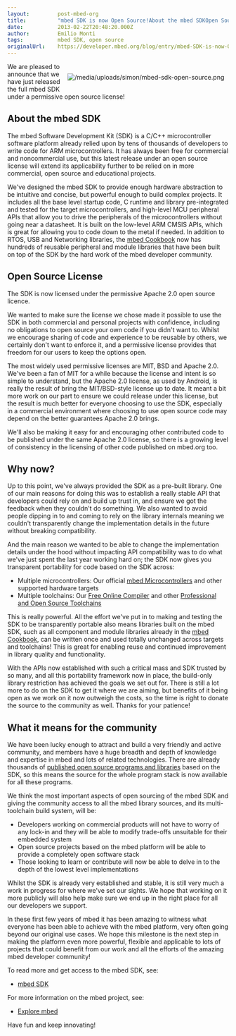```yaml
---
layout:         post-mbed-org
title:          "mbed SDK is now Open Source!About the mbed SDKOpen Source LicenseWhy now?What it means for the community"
date:           2013-02-22T20:48:20.000Z
author:         Emilio Monti
tags:           mbed SDK, open source
originalUrl:    https://developer.mbed.org/blog/entry/mbed-SDK-is-now-Open-Source/
---
```


<div style="padding: 10px; float:right">
  <p>
    <img src=
    "https://developer.mbed.org/media/uploads/simon/mbed-sdk-open-source.png"
    alt="/media/uploads/simon/mbed-sdk-open-source.png" title=
    "/media/uploads/simon/mbed-sdk-open-source.png">
  </p>
</div>
<p>
  We are pleased to announce that we have just released the full
  mbed SDK under a permissive open source license!
</p>
<h2>
  About the mbed SDK
</h2>
<p>
  The mbed Software Development Kit (SDK) is a C/C++
  microcontroller software platform already relied upon by tens of
  thousands of developers to write code for ARM microcontrollers.
  It has always been free for commercial and noncommercial use, but
  this latest release under an open source license will extend its
  applicability further to be relied on in more commercial, open
  source and educational projects.
</p>
<p>
  We've designed the mbed SDK to provide enough hardware
  abstraction to be intuitive and concise, but powerful enough to
  build complex projects. It includes all the base level startup
  code, C runtime and library pre-integrated and tested for the
  target microcontrollers, and high-level MCU peripheral APIs that
  allow you to drive the peripherals of the microcontrollers
  without going near a datasheet. It is built on the low-level ARM
  CMSIS APIs, which is great for allowing you to code down to the
  metal if needed. In addition to RTOS, USB and Networking
  libraries, the <a href="http://mbed.org/cookbook">mbed
  Cookbook</a> now has hundreds of reusable peripheral and module
  libraries that have been built on top of the SDK by the hard work
  of the mbed developer community.
</p>
<h2>
  Open Source License
</h2>
<p>
  The SDK is now licensed under the permissive Apache 2.0 open
  source licence.
</p>
<p>
  We wanted to make sure the license we chose made it possible to
  use the SDK in both commercial and personal projects with
  confidence, including no obligations to open source your own code
  if you didn't want to. Whilst we encourage sharing of code and
  experience to be reusable by others, we certainly don't want to
  enforce it, and a permissive license provides that freedom for
  our users to keep the options open.
</p>
<p>
  The most widely used permissive licenses are MIT, BSD and Apache
  2.0. We've been a fan of MIT for a while because the license and
  intent is so simple to understand, but the Apache 2.0 license, as
  used by Android, is really the result of bring the MIT/BSD-style
  license up to date. It meant a bit more work on our part to
  ensure we could release under this license, but the result is
  much better for everyone choosing to use the SDK, especially in a
  commercial environment where choosing to use open source code may
  depend on the better guarantees Apache 2.0 brings.
</p>
<p>
  We'll also be making it easy for and encouraging other
  contributed code to be published under the same Apache 2.0
  license, so there is a growing level of consistency in the
  licensing of other code published on mbed.org too.
</p>
<h2>
  Why now?
</h2>
<p>
  Up to this point, we've always provided the SDK as a pre-built
  library. One of our main reasons for doing this was to establish
  a really stable API that developers could rely on and build up
  trust in, and ensure we got the feedback when they couldn't do
  something. We also wanted to avoid people dipping in to and
  coming to rely on the library internals meaning we couldn't
  transparently change the implementation details in the future
  without breaking compatibility.
</p>
<p>
  And the main reason we wanted to be able to change the
  implementation details under the hood without impacting API
  compatibility was to do what we've just spent the last year
  working hard on; the SDK now gives you transparent portability
  for code based on the SDK across:
</p>
<ul>
  <li>Multiple microcontrollers: Our official <a href=
  "/handbook/mbed-Microcontrollers">mbed Microcontrollers</a> and
  other supported hardware targets
  </li>
  <li>Multiple toolchains: Our <a href=
  "/handbook/mbed-Compiler">Free Online Compiler</a> and other
  <a href="/handbook/Exporting-to-offline-toolchains">Professional
  and Open Source Toolchains</a>
  </li>
</ul>
<p>
  This is really powerful. All the effort we've put in to making
  and testing the SDK to be transparently portable also means
  libraries built on the mbed SDK, such as all component and module
  libraries already in the <a href="http://mbed.org/cookbook">mbed
  Cookbook</a>, can be written once and used totally unchanged
  across targets and toolchains! This is great for enabling reuse
  and continued improvement in library quality and functionality.
</p>
<p>
  With the APIs now established with such a critical mass and SDK
  trusted by so many, and all this portability framework now in
  place, the build-only library restriction has achieved the goals
  we set out for. There is still a lot more to do on the SDK to get
  it where we are aiming, but benefits of it being open as we work
  on it now outweigh the costs, so the time is right to donate the
  source to the community as well. Thanks for your patience!
</p>
<h2>
  What it means for the community
</h2>
<p>
  We have been lucky enough to attract and build a very friendly
  and active community, and members have a huge breadth and depth
  of knowledge and expertise in mbed and lots of related
  technologies. There are already thousands of <a href=
  "/code">published open source programs and libraries</a> based on
  the SDK, so this means the source for the whole program stack is
  now available for all these programs.
</p>
<p>
  We think the most important aspects of open sourcing of the mbed
  SDK and giving the community access to all the mbed library
  sources, and its multi-toolchain build system, will be:
</p>
<ul>
  <li>Developers working on commercial products will not have to
  worry of any lock-in and they will be able to modify trade-offs
  unsuitable for their embedded system
  </li>
  <li>Open source projects based on the mbed platform will be able
  to provide a completely open software stack
  </li>
  <li>Those looking to learn or contribute will now be able to
  delve in to the depth of the lowest level implementations
  </li>
</ul>
<p>
  Whilst the SDK is already very established and stable, it is
  still very much a work in progress for where we've set our
  sights. We hope that working on it more publicly will also help
  make sure we end up in the right place for all our developers we
  support.
</p>
<p>
  In these first few years of mbed it has been amazing to witness
  what everyone has been able to achieve with the mbed platform,
  very often going beyond our original use cases. We hope this
  milestone is the next step in making the platform even more
  powerful, flexible and applicable to lots of projects that could
  benefit from our work and all the efforts of the amazing mbed
  developer community!
</p>
<p>
  To read more and get access to the mbed SDK, see:
</p>
<ul>
  <li>
    <a href="http://mbed.org/handbook/mbed-SDK">mbed SDK</a>
  </li>
</ul>
<p>
  For more information on the mbed project, see:
</p>
<ul>
  <li>
    <a href="http://mbed.org/explore">Explore mbed</a>
  </li>
</ul>
<p>
  Have fun and keep innovating!
</p>

